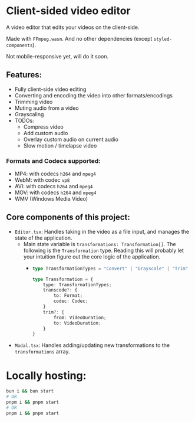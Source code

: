 # Client-sided video editor

A video editor that edits your videos on the client-side.

Made with `FFmpeg.wasm`. And no other dependencies (except `styled-components`).

Not mobile-responsive yet, will do it soon.

## Features:

- Fully client-side video editing
- Converting and encoding the video into other formats/encodings
- Trimming video
- Muting audio from a video
- Grayscaling
- TODOs:
  - Compress video
  - Add custom audio
  - Overlay custom audio on current audio
  - Slow motion / timelapse video

### Formats and Codecs supported:

- MP4: with codecs `h264` and `mpeg4`
- WebM: with codec `vp8`
- AVI: with codecs `h264` and `mpeg4`
- MOV: with codecs `h264` and `mpeg4`
- WMV (Windows Media Video)

## Core components of this project:
 
- `Editor.tsx`: Handles taking in the video as a file input, and manages the state of the application.
  - Main state variable is `transformations: Transformation[]`. The following is the `Transformation` type. Reading this will probably let your intuition figure out the core logic of the application.
    - ```typescript
      type TransformationTypes = "Convert" | "Grayscale" | "Trim" | "Mute";
    
      type Transformation = {
          type: TransformationTypes;
          transcode?: {
              to: Format;
              codec: Codec;
          }
          trim?: {
              from: VideoDuration;
              to: VideoDuration;
          }
      }
      ```
- `Modal.tsx`: Handles adding/updating new transformations to the `transformations` array.

# Locally hosting:

```sh
bun i && bun start
# OR
pnpm i && pnpm start
# OR
pnpm i && pnpm start
```
